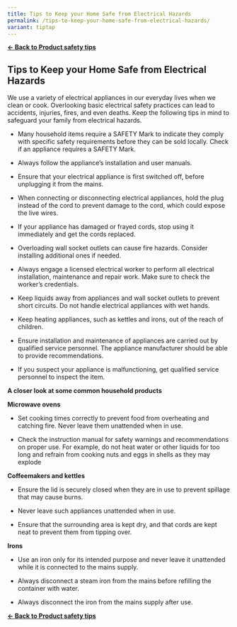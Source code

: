 ```yaml
---
title: Tips to Keep your Home Safe from Electrical Hazards
permalink: /tips-to-keep-your-home-safe-from-electrical-hazards/
variant: tiptap
---
```

<p><strong><a href="https://www.consumerproductsafety.gov.sg/consumers/product-safety-tips/home-appliances-and-furniture/" rel="noopener noreferrer nofollow" target="_blank">← Back to Product safety tips</a></strong>
</p>
<h2>Tips to Keep your Home Safe from Electrical Hazards</h2>
<p>We use a variety of electrical appliances in our everyday lives when we
clean or cook. Overlooking basic electrical safety practices can lead to
accidents, injuries, fires, and even deaths. Keep the following tips in
mind to safeguard your family from electrical hazards.</p>
<ul data-tight="true" class="tight">
<li>
<p>Many household items require a SAFETY Mark to indicate they comply with
specific safety requirements before they can be sold locally. Check if
an appliance requires a SAFETY Mark.</p>
</li>
<li>
<p>Always follow the appliance’s installation and user manuals.</p>
</li>
<li>
<p>Ensure that your electrical appliance is first switched off, before unplugging
it from the mains.</p>
</li>
<li>
<p>When connecting or disconnecting electrical appliances, hold the plug
instead of the cord to prevent damage to the cord, which could expose the
live wires.</p>
</li>
<li>
<p>If your appliance has damaged or frayed cords, stop using it immediately
and get the cords replaced.</p>
</li>
<li>
<p>Overloading wall socket outlets can cause fire hazards. Consider installing
additional ones if needed.</p>
</li>
<li>
<p>Always engage a licensed electrical worker to perform all electrical installation,
maintenance and repair work. Make sure to check the worker’s credentials.</p>
</li>
<li>
<p>Keep liquids away from appliances and wall socket outlets to prevent short
circuits. Do not handle electrical appliances with wet hands.</p>
</li>
<li>
<p>Keep heating appliances, such as kettles and irons, out of the reach of
children.</p>
</li>
<li>
<p>Ensure installation and maintenance of appliances are carried out by qualified
service personnel. The appliance manufacturer should be able to provide
recommendations.</p>
</li>
<li>
<p>If you suspect your appliance is malfunctioning, get qualified service
personnel to inspect the item.</p>
</li>
</ul>
<p><strong>A closer look at some common household products</strong>
</p>
<p><strong>Microwave ovens</strong>
</p>
<ul data-tight="true" class="tight">
<li>
<p>Set cooking times correctly to prevent food from overheating and catching
fire. Never leave them unattended when in use.</p>
</li>
<li>
<p>Check the instruction manual for safety warnings and recommendations on
proper use. For example, do not heat water or other liquids for too long
and refrain from cooking nuts and eggs in shells as they may explode</p>
</li>
</ul>
<p><strong>Coffeemakers and kettles</strong>
</p>
<ul data-tight="true" class="tight">
<li>
<p>Ensure the lid is securely closed when they are in use to prevent spillage
that may cause burns.</p>
</li>
<li>
<p>Never leave such appliances unattended when in use.</p>
</li>
<li>
<p>Ensure that the surrounding area is kept dry, and that cords are kept
neat to prevent them from tipping over.</p>
</li>
</ul>
<p><strong>Irons</strong>
</p>
<ul data-tight="true" class="tight">
<li>
<p>Use an iron only for its intended purpose and never leave it unattended
while it is connected to the mains supply.</p>
</li>
<li>
<p>Always disconnect a steam iron from the mains before refilling the container
with water.</p>
</li>
<li>
<p>Always disconnect the iron from the mains supply after use.</p>
</li>
</ul>
<p><strong><a href="/consumers/product-safety-tips/home-appliances-and-furniture" rel="noopener noreferrer nofollow" target="_blank">← Back to Product safety tips</a></strong>
</p>